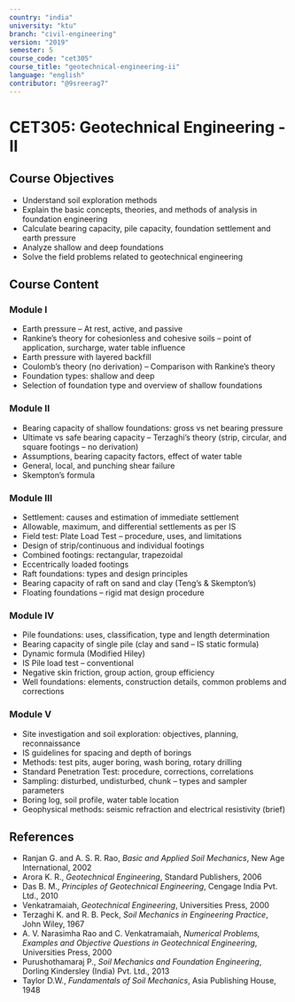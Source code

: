 ```yaml
---
country: "india"
university: "ktu"
branch: "civil-engineering"
version: "2019"
semester: 5
course_code: "cet305"
course_title: "geotechnical-engineering-ii"
language: "english"
contributor: "@9sreerag7"
---
```


# CET305: Geotechnical Engineering - II

## Course Objectives

- Understand soil exploration methods  
- Explain the basic concepts, theories, and methods of analysis in foundation engineering  
- Calculate bearing capacity, pile capacity, foundation settlement and earth pressure  
- Analyze shallow and deep foundations  
- Solve the field problems related to geotechnical engineering  

## Course Content

### Module I

- Earth pressure – At rest, active, and passive  
- Rankine’s theory for cohesionless and cohesive soils – point of application, surcharge, water table influence  
- Earth pressure with layered backfill  
- Coulomb’s theory (no derivation) – Comparison with Rankine’s theory  
- Foundation types: shallow and deep  
- Selection of foundation type and overview of shallow foundations  

### Module II

- Bearing capacity of shallow foundations: gross vs net bearing pressure  
- Ultimate vs safe bearing capacity – Terzaghi’s theory (strip, circular, and square footings – no derivation)  
- Assumptions, bearing capacity factors, effect of water table  
- General, local, and punching shear failure  
- Skempton’s formula  

### Module III

- Settlement: causes and estimation of immediate settlement  
- Allowable, maximum, and differential settlements as per IS  
- Field test: Plate Load Test – procedure, uses, and limitations  
- Design of strip/continuous and individual footings  
- Combined footings: rectangular, trapezoidal  
- Eccentrically loaded footings  
- Raft foundations: types and design principles  
- Bearing capacity of raft on sand and clay (Teng’s & Skempton’s)  
- Floating foundations – rigid mat design procedure  

### Module IV

- Pile foundations: uses, classification, type and length determination  
- Bearing capacity of single pile (clay and sand – IS static formula)  
- Dynamic formula (Modified Hiley)  
- IS Pile load test – conventional  
- Negative skin friction, group action, group efficiency  
- Well foundations: elements, construction details, common problems and corrections  

### Module V

- Site investigation and soil exploration: objectives, planning, reconnaissance  
- IS guidelines for spacing and depth of borings  
- Methods: test pits, auger boring, wash boring, rotary drilling  
- Standard Penetration Test: procedure, corrections, correlations  
- Sampling: disturbed, undisturbed, chunk – types and sampler parameters  
- Boring log, soil profile, water table location  
- Geophysical methods: seismic refraction and electrical resistivity (brief)  

## References

- Ranjan G. and A. S. R. Rao, *Basic and Applied Soil Mechanics*, New Age International, 2002  
- Arora K. R., *Geotechnical Engineering*, Standard Publishers, 2006  
- Das B. M., *Principles of Geotechnical Engineering*, Cengage India Pvt. Ltd., 2010  
- Venkatramaiah, *Geotechnical Engineering*, Universities Press, 2000  
- Terzaghi K. and R. B. Peck, *Soil Mechanics in Engineering Practice*, John Wiley, 1967  
- A. V. Narasimha Rao and C. Venkatramaiah, *Numerical Problems, Examples and Objective Questions in Geotechnical Engineering*, Universities Press, 2000  
- Purushothamaraj P., *Soil Mechanics and Foundation Engineering*, Dorling Kindersley (India) Pvt. Ltd., 2013  
- Taylor D.W., *Fundamentals of Soil Mechanics*, Asia Publishing House, 1948  
